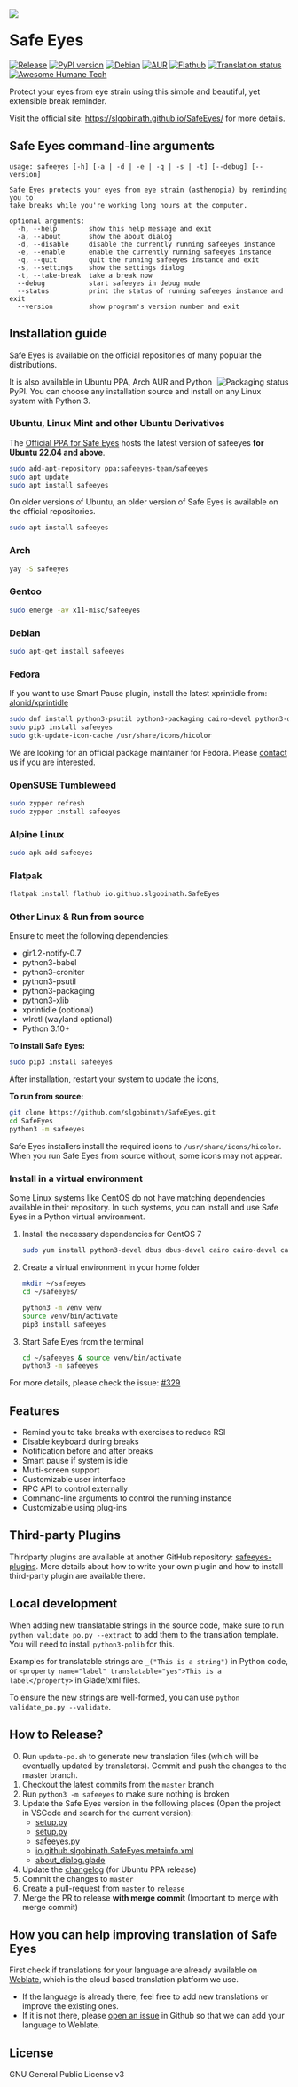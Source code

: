 <img src="https://raw.githubusercontent.com/slgobinath/SafeEyes/master/safeeyes/platform/icons/hicolor/64x64/apps/io.github.slgobinath.SafeEyes.png" align="left">

# Safe Eyes

[![Release](https://img.shields.io/github/v/release/slgobinath/SafeEyes)](https://github.com/slgobinath/SafeEyes/releases)
[![PyPI version](https://badge.fury.io/py/safeeyes.svg)](https://badge.fury.io/py/safeeyes)
[![Debian](https://badges.debian.net/badges/debian/unstable/safeeyes/version.svg)](https://packages.debian.org/unstable/safeeyes)
[![AUR](https://img.shields.io/aur/version/safeeyes)](https://aur.archlinux.org/packages/safeeyes)
[![Flathub](https://img.shields.io/flathub/v/io.github.slgobinath.SafeEyes)](https://flathub.org/apps/details/io.github.slgobinath.SafeEyes)
[![Translation status](https://hosted.weblate.org/widgets/safe-eyes/-/translations/svg-badge.svg)](https://hosted.weblate.org/engage/safe-eyes/?utm_source=widget)
[![Awesome Humane Tech](https://raw.githubusercontent.com/humanetech-community/awesome-humane-tech/main/humane-tech-badge.svg?sanitize=true)](https://github.com/humanetech-community/awesome-humane-tech)

Protect your eyes from eye strain using this simple and beautiful, yet extensible break reminder.

Visit the official site: https://slgobinath.github.io/SafeEyes/ for more details.

## Safe Eyes command-line arguments

```text
usage: safeeyes [-h] [-a | -d | -e | -q | -s | -t] [--debug] [--version]

Safe Eyes protects your eyes from eye strain (asthenopia) by reminding you to
take breaks while you're working long hours at the computer.

optional arguments:
  -h, --help        show this help message and exit
  -a, --about       show the about dialog
  -d, --disable     disable the currently running safeeyes instance
  -e, --enable      enable the currently running safeeyes instance
  -q, --quit        quit the running safeeyes instance and exit
  -s, --settings    show the settings dialog
  -t, --take-break  take a break now
  --debug           start safeeyes in debug mode
  --status          print the status of running safeeyes instance and exit
  --version         show program's version number and exit
```

## Installation guide

Safe Eyes is available on the official repositories of many popular the distributions.

<a href="https://repology.org/project/safeeyes/versions">
    <img src="https://repology.org/badge/vertical-allrepos/safeeyes.svg" alt="Packaging status" align="right">
</a>

It is also available in Ubuntu PPA, Arch AUR and Python PyPI. You can choose any installation source and install on any Linux system with Python 3.


### Ubuntu, Linux Mint and other Ubuntu Derivatives

The [Official PPA for Safe Eyes](https://launchpad.net/~safeeyes-team/+archive/ubuntu/safeeyes) hosts the latest version of safeeyes **for Ubuntu 22.04 and above**. 
```bash
sudo add-apt-repository ppa:safeeyes-team/safeeyes
sudo apt update
sudo apt install safeeyes
```

On older versions of Ubuntu, an older version of Safe Eyes is available on the official repositories.
```bash
sudo apt install safeeyes
```

### Arch

```bash
yay -S safeeyes
```

### Gentoo

```bash
sudo emerge -av x11-misc/safeeyes
```

### Debian

```bash
sudo apt-get install safeeyes
```

### Fedora
 If you want to use Smart Pause plugin, install the latest xprintidle from: [alonid/xprintidle](https://copr.fedorainfracloud.org/coprs/alonid/xprintidle/)
```bash
sudo dnf install python3-psutil python3-packaging cairo-devel python3-devel gobject-introspection-devel cairo-gobject-devel
sudo pip3 install safeeyes
sudo gtk-update-icon-cache /usr/share/icons/hicolor
```

We are looking for an official package maintainer for Fedora. Please [contact us](https://github.com/slgobinath/SafeEyes/issues/611) if you are interested.

### OpenSUSE Tumbleweed

```bash
sudo zypper refresh
sudo zypper install safeeyes
```

### Alpine Linux

```bash
sudo apk add safeeyes
```

### Flatpak

```bash
flatpak install flathub io.github.slgobinath.SafeEyes
```

### Other Linux & Run from source

Ensure to meet the following dependencies:

- gir1.2-notify-0.7
- python3-babel
- python3-croniter
- python3-psutil
- python3-packaging
- python3-xlib
- xprintidle (optional)
- wlrctl (wayland optional)
- Python 3.10+

**To install Safe Eyes:**

```bash
sudo pip3 install safeeyes
```

After installation, restart your system to update the icons,

**To run from source:**

```bash
git clone https://github.com/slgobinath/SafeEyes.git
cd SafeEyes
python3 -m safeeyes
```

Safe Eyes installers install the required icons to `/usr/share/icons/hicolor`. When you run Safe Eyes from source without, some icons may not appear.


### Install in a virtual environment

Some Linux systems like CentOS do not have matching dependencies available in their repository. In such systems, you can install and use Safe Eyes in a Python virtual environment.

1. Install the necessary dependencies for CentOS 7

    ```bash
    sudo yum install python3-devel dbus dbus-devel cairo cairo-devel cairomm-devel libjpeg-turbo-devel pango pango-devel pangomm pangomm-devel gobject-introspection-devel cairo-gobject-devel
    ```

2. Create a virtual environment in your home folder

    ```bash
    mkdir ~/safeeyes
    cd ~/safeeyes/

    python3 -m venv venv
    source venv/bin/activate
    pip3 install safeeyes
    ```

3. Start Safe Eyes from the terminal

    ```bash
    cd ~/safeeyes & source venv/bin/activate
    python3 -m safeeyes
    ```

For more details, please check the issue: [#329](https://github.com/slgobinath/SafeEyes/issues/329)

## Features

- Remind you to take breaks with exercises to reduce RSI
- Disable keyboard during breaks
- Notification before and after breaks
- Smart pause if system is idle
- Multi-screen support
- Customizable user interface
- RPC API to control externally
- Command-line arguments to control the running instance
- Customizable using plug-ins

## Third-party Plugins

Thirdparty plugins are available at another GitHub repository: [safeeyes-plugins](https://github.com/slgobinath/safeeyes-plugins). More details about how to write your own plugin and how to install third-party plugin are available there.

## Local development

When adding new translatable strings in the source code, make sure to run `python validate_po.py --extract` to add them to the translation template. You will need to install `python3-polib` for this.

Examples for translatable strings are `_("This is a string")` in Python code, or `<property name="label" translatable="yes">This is a label</property>` in Glade/xml files.

To ensure the new strings are well-formed, you can use `python validate_po.py --validate`.

## How to Release?

0. Run `update-po.sh` to generate new translation files (which will be eventually updated by translators). Commit and push the changes to the master branch.
1. Checkout the latest commits from the `master` branch
2. Run `python3 -m safeeyes` to make sure nothing is broken
3. Update the Safe Eyes version in the following places (Open the project in VSCode and search for the current version):
    - [setup.py](https://github.com/slgobinath/SafeEyes/blob/master/setup.py#L83)
    - [setup.py](https://github.com/slgobinath/SafeEyes/blob/master/setup.py#L90)
    - [safeeyes.py](https://github.com/slgobinath/SafeEyes/blob/master/safeeyes/safeeyes.py#L42)
    - [io.github.slgobinath.SafeEyes.metainfo.xml](https://github.com/slgobinath/SafeEyes/blob/master/safeeyes/platform/io.github.slgobinath.SafeEyes.metainfo.xml#L56)
    - [about_dialog.glade](https://github.com/slgobinath/SafeEyes/blob/master/safeeyes/glade/about_dialog.glade#L74)
4. Update the [changelog](https://github.com/slgobinath/SafeEyes/blob/master/debian/changelog) (for Ubuntu PPA release)
5. Commit the changes to `master`
6. Create a pull-request from `master` to `release`
7. Merge the PR to release **with merge commit** (Important to merge with merge commit)

## How you can help improving translation of Safe Eyes

First check if translations for your language are already available on [Weblate](https://hosted.weblate.org/engage/safe-eyes/), which is the cloud based translation platform we use. 

- If the language is already there, feel free to add new translations or improve the existing ones.
- If it is not there, please [open an issue](https://github.com/slgobinath/SafeEyes/issues) in Github so that we can add your language to Weblate.

## License

GNU General Public License v3
